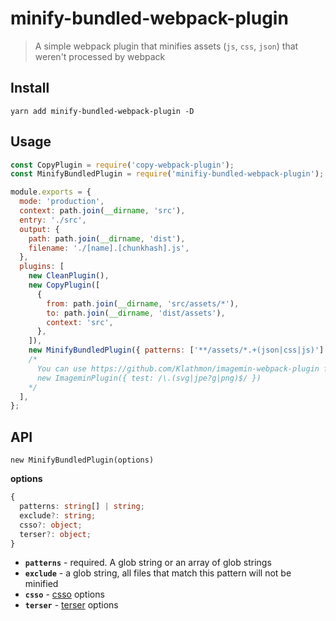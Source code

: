 # minify-bundled-webpack-plugin
> A simple webpack plugin that minifies assets (`js`, `css`, `json`) that weren't processed by webpack

## Install

`yarn add minify-bundled-webpack-plugin -D`

## Usage

```javascript
const CopyPlugin = require('copy-webpack-plugin');
const MinifyBundledPlugin = require('minifiy-bundled-webpack-plugin');

module.exports = {
  mode: 'production',
  context: path.join(__dirname, 'src'),
  entry: './src',
  output: {
    path: path.join(__dirname, 'dist'),
    filename: './[name].[chunkhash].js',
  },
  plugins: [
    new CleanPlugin(),
    new CopyPlugin([
      {
        from: path.join(__dirname, 'src/assets/*'),
        to: path.join(__dirname, 'dist/assets'),
        context: 'src',
      },
    ]),
    new MinifyBundledPlugin({ patterns: ['**/assets/*.+(json|css|js)'] }),
    /*
      You can use https://github.com/Klathmon/imagemin-webpack-plugin for minification of 'non-webpack' images
      new ImageminPlugin({ test: /\.(svg|jpe?g|png)$/ })
    */
  ],
};
```

## API

`new MinifyBundledPlugin(options)`

**options**
  ```typescript
  {
    patterns: string[] | string;
    exclude?: string;
    csso?: object;
    terser?: object;
  }
  ```
  * **`patterns`** - required. A glob string or an array of glob strings
  * **`exclude`** - a glob string, all files that match this pattern will not be minified
  * **`csso`** - [csso](https://github.com/css/csso) options
  * **`terser`** - [terser](https://github.com/terser-js/terser#minify-options) options
